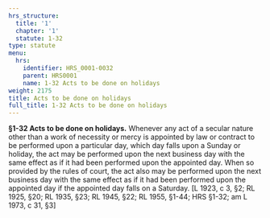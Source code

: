 ```yaml
---
hrs_structure:
  title: '1'
  chapter: '1'
  statute: 1-32
type: statute
menu:
  hrs:
    identifier: HRS_0001-0032
    parent: HRS0001
    name: 1-32 Acts to be done on holidays
weight: 2175
title: Acts to be done on holidays
full_title: 1-32 Acts to be done on holidays
---
```

**§1-32 Acts to be done on holidays.** Whenever any act of a secular nature other than a work of necessity or mercy is appointed by law or contract to be performed upon a particular day, which day falls upon a Sunday or holiday, the act may be performed upon the next business day with the same effect as if it had been performed upon the appointed day. When so provided by the rules of court, the act also may be performed upon the next business day with the same effect as if it had been performed upon the appointed day if the appointed day falls on a Saturday. [L 1923, c 3, §2; RL 1925, §20; RL 1935, §23; RL 1945, §22; RL 1955, §1-44; HRS §1-32; am L 1973, c 31, §3]